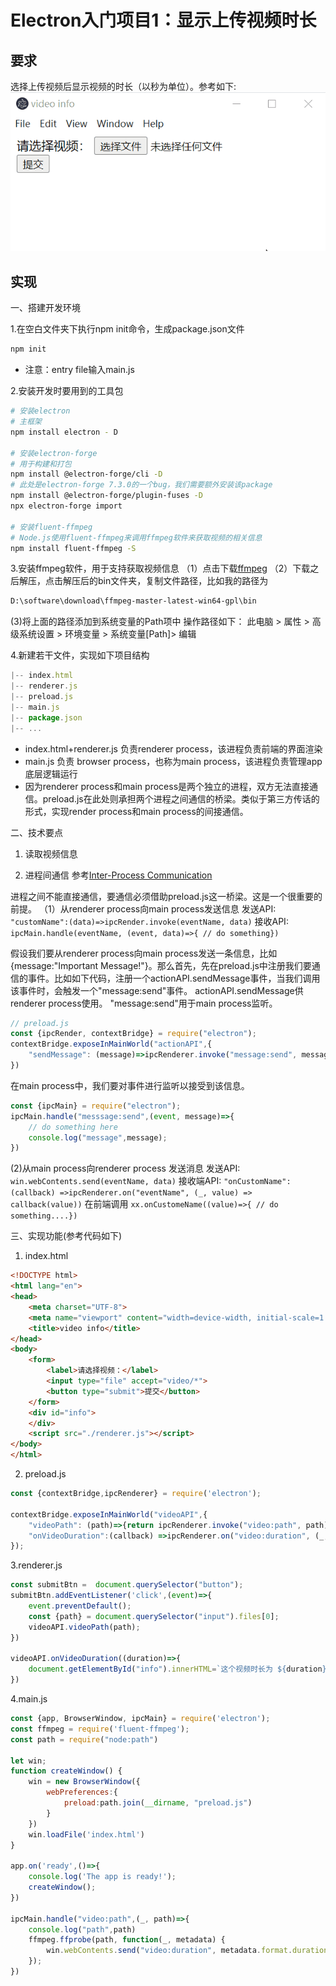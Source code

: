 # Electron入门项目1：显示上传视频时长

## 要求
选择上传视频后显示视频的时长（以秒为单位）。参考如下:
![最终结果](./img/sketch.gif)

## 实现
一、搭建开发环境

1.在空白文件夹下执行npm init命令，生成package.json文件
```bash
npm init
```
- 注意：entry file输入main.js

2.安装开发时要用到的工具包
```bash
# 安装electron
# 主框架
npm install electron - D

# 安装electron-forge
# 用于构建和打包
npm install @electron-forge/cli -D
# 此处是electron-forge 7.3.0的一个bug，我们需要额外安装该package
npm install @electron-forge/plugin-fuses -D
npx electron-forge import

# 安装fluent-ffmpeg
# Node.js使用fluent-ffmpeg来调用ffmpeg软件来获取视频的相关信息
npm install fluent-ffmpeg -S
```
3.安装ffmpeg软件，用于支持获取视频信息
（1）点击下载[ffmpeg](https://github.com/BtbN/FFmpeg-Builds/releases/download/latest/ffmpeg-master-latest-win64-gpl.zip)
（2）下载之后解压，点击解压后的bin文件夹，复制文件路径，比如我的路径为
```bash
D:\software\download\ffmpeg-master-latest-win64-gpl\bin
```
(3)将上面的路径添加到系统变量的Path项中
操作路径如下：
此电脑 > 属性 > 高级系统设置 > 环境变量 > 系统变量[Path]> 编辑


4.新建若干文件，实现如下项目结构
```js
|-- index.html
|-- renderer.js
|-- preload.js
|-- main.js
|-- package.json
|-- ...
```
- index.html+renderer.js 负责renderer process，该进程负责前端的界面渲染
- main.js 负责 browser process，也称为main process，该进程负责管理app底层逻辑运行
- 因为renderer process和main process是两个独立的进程，双方无法直接通信。preload.js在此处则承担两个进程之间通信的桥梁。类似于第三方传话的形式，实现render process和main process的间接通信。

二、技术要点
1. 读取视频信息

2. 进程间通信
参考[Inter-Process Communication](https://www.electronjs.org/docs/latest/tutorial/ipc)

进程之间不能直接通信，要通信必须借助preload.js这一桥梁。这是一个很重要的前提。
（1）从renderer process向main process发送信息
发送API: `"customName":(data)=>ipcRender.invoke(eventName, data)`
接收API: `ipcMain.handle(eventName, (event, data)=>{ // do something})`

假设我们要从renderer process向main process发送一条信息，比如{message:"Important Message!"}。那么首先，先在preload.js中注册我们要通信的事件。比如如下代码，注册一个actionAPI.sendMessage事件，当我们调用该事件时，会触发一个"message:send"事件。
actionAPI.sendMessage供renderer process使用。
"message:send"用于main process监听。
```js
// preload.js
const {ipcRender, contextBridge} = require("electron");
contextBridge.exposeInMainWorld("actionAPI",{
    "sendMessage": (message)=>ipcRenderer.invoke("message:send", message)
})
```
在main process中，我们要对事件进行监听以接受到该信息。
```js
const {ipcMain} = require("electron");
ipcMain.handle("messsage:send",(event, message)=>{
    // do something here
    console.log("message",message);
})
```

(2)从main process向renderer process 发送消息
发送API: `win.webContents.send(eventName, data)`
接收端API: `"onCustomName":(callback) =>ipcRenderer.on("eventName", (_, value) => callback(value))`
在前端调用 `xx.onCustomeName((value)=>{ // do something....})`



三、实现功能(参考代码如下)
1. index.html
```html
<!DOCTYPE html>
<html lang="en">
<head>
    <meta charset="UTF-8">
    <meta name="viewport" content="width=device-width, initial-scale=1.0">
    <title>video info</title>
</head>
<body>
    <form>
        <label>请选择视频：</label>
        <input type="file" accept="video/*">
        <button type="submit">提交</button>
    </form>
    <div id="info">
    </div>
    <script src="./renderer.js"></script>
</body>
</html>
```
2. preload.js
```js
const {contextBridge,ipcRenderer} = require('electron');

contextBridge.exposeInMainWorld("videoAPI",{
    "videoPath": (path)=>{return ipcRenderer.invoke("video:path", path)},
    "onVideoDuration":(callback) =>ipcRenderer.on("video:duration", (_, value) => callback(value))
});
```

3.renderer.js
```js
const submitBtn =  document.querySelector("button");
submitBtn.addEventListener('click',(event)=>{
    event.preventDefault();
    const {path} = document.querySelector("input").files[0];
    videoAPI.videoPath(path);
})

videoAPI.onVideoDuration((duration)=>{
    document.getElementById("info").innerHTML=`这个视频时长为 ${duration} 秒。`
})
```

4.main.js
```js
const {app, BrowserWindow, ipcMain} = require('electron');
const ffmpeg = require('fluent-ffmpeg');
const path = require("node:path")

let win;
function createWindow() {
    win = new BrowserWindow({
        webPreferences:{
            preload:path.join(__dirname, "preload.js")
        }
    })
    win.loadFile('index.html')
}

app.on('ready',()=>{
    console.log('The app is ready!');
    createWindow();
})

ipcMain.handle("video:path",(_, path)=>{
    console.log("path",path)
    ffmpeg.ffprobe(path, function(_, metadata) {
        win.webContents.send("video:duration", metadata.format.duration);
    });
})
```
